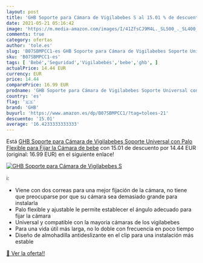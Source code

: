 ```yaml
---
layout: post
title: 'GHB Soporte para Cámara de Vigilabebes S al 15.01 % de descuento'
date: 2021-05-21 05:16:42
image: 'https://m.media-amazon.com/images/I/41ZfsCJ9M4L._SL500_._SL400_.jpg'
comments: true
category: ofertas
author: 'tole.es'
slug: 'B07SBMPCC1-es GHB Soporte para Cámara de Vigilabebes Soporte Universal...'
sku: 'B07SBMPCC1-es'
tags: [ 'Bebé','Seguridad','Vigilabebés','bebe','ghb', ]
actualPrice: 14.44 EUR
currency: EUR
price: 14.44
comparePrice: 16.99 EUR
prodname: 'GHB Soporte para Cámara de Vigilabebes Soporte Universal con Palo Flexible para Fijar la Cámara de bebe'
country: 'es'
flag: '🇪🇸'
brand: 'GHB'
buyurl: 'https://www.amazon.es/dp/B07SBMPCC1/?tag=tolees-21'
descuento: '15.01'
average: '16.4233333333333'
---
```


Está [GHB Soporte para Cámara de Vigilabebes Soporte Universal con Palo Flexible para Fijar la Cámara de bebe](https://www.amazon.es/dp/B07SBMPCC1/?tag=tolees-21) con 15.01 de descuento por 14.44 EUR (original: 16.99 EUR) en el siguiente enlace!

[![GHB Soporte para Cámara de Vigilabebes S](https://m.media-amazon.com/images/I/41ZfsCJ9M4L._SL500_._SL400_.jpg)](https://www.amazon.es/dp/B07SBMPCC1/?tag=tolees-21)

ℹ️:

- Viene con dos correas para una mejor fijación de la cámara, no tiene que preocuparse por que su cámara sea demasiado grande para instalarla
- Palo flexible y ajustable le permite establecer el ángulo adecuado para fijar la cámara
- Universal y compatible con la mayoria cámaras de los vigilabebes
- Para una vida útil más larga, no lo doble con frecuencia en poco tiempo
- Diseño de almohadilla antideslizante en el clip para una instalación más estable

[🛒 Ver la oferta!!](https://www.amazon.es/dp/B07SBMPCC1/?tag=tolees-21)
